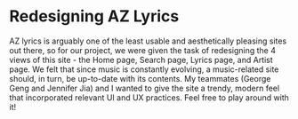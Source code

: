 # Redesigning AZ Lyrics

AZ lyrics is arguably one of the least usable and aesthetically pleasing sites out there, so for our project, we were given the task of redesigning the 4 views of this site - the Home page, Search page, Lyrics page, and Artist page. We felt that since music is constantly evolving, a music-related site should, in turn, be up-to-date with its contents. My teammates (George Geng and Jennifer Jia) and I wanted to give the site a trendy, modern feel that incorporated relevant UI and UX practices. Feel free to play around with it!
